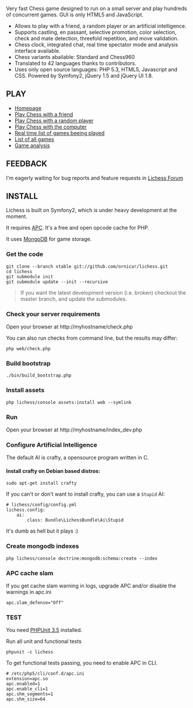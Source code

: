 Very fast Chess game designed to run on a small server and play hundreds of concurrent games.
GUI is only HTML5 and JavaScript.

- Allows to play with a friend, a random player or an artificial intelligence.
- Supports castling, en passant, selective promotion, color selection, check and mate detection, threefold repetition, and move validation.
- Chess clock, integrated chat, real time spectator mode and analysis interface available.
- Chess variants abailable: Standard and Chess960
- Translated to 42 languages thanks to contributors.
- Uses only open source languages: PHP 5.3, HTML5, Javascript and CSS. Powered by Symfony2, jQuery 1.5 and jQuery UI 1.8.
  
PLAY
----

- [Homepage](http://lichess.org)
- [Play Chess with a friend](http://lichess.org/friend)
- [Play Chess with a random player](http://lichess.org/anybody)
- [Play Chess with the computer](http://lichess.org/ai)
- [Real time list of games beeing played](http://lichess.org/games)
- [List of all games](http://lichess.org/games/all)
- [Game analysis](http://lichess.org/analyse/0Zcvl5)

FEEDBACK
--------

I'm eagerly waiting for bug reports and feature requests in [Lichess Forum](http://lichess.org/forum/lichess-feedback)

INSTALL
-------

Lichess is built on Symfony2, which is under heavy development at the moment.

It requires [APC](http://www.php.net/manual/en/book.apc.php). It's a free and open opcode cache for PHP.

It uses [MongoDB](http://mongodb.org) for game storage.

### Get the code

    git clone --branch stable git://github.com/ornicar/lichess.git
    cd lichess
    git submodule init
    git submodule update --init --recursive

> If you want the latest development version (i.e. broken) checkout the master branch, and update the submodules.

### Check your server requirements

Open your browser at http://myhostname/check.php

You can also run checks from command line, but the results may differ:

    php web/check.php

### Build bootstrap

    ./bin/build_bootstrap.php

### Install assets

    php lichess/console assets:install web --symlink

### Run

Open your browser at http://myhostname/index_dev.php

### Configure Artificial Intelligence

The default AI is crafty, a opensource program written in C.

#### Install crafty on Debian based distros:

    sudo apt-get install crafty

If you can't or don't want to install crafty, you can use a `Stupid` AI:

    # lichess/config/config.yml
    lichess.config:
        ai:
            class: Bundle\LichessBundle\Ai\Stupid

It's dumb as hell but it plays :)

### Create mongodb indexes

    php lichess/console doctrine:mongodb:schema:create --index

### APC cache slam

If you get cache slam warning in logs, upgrade APC and/or disable the warnings in apc.ini

    apc.slam_defense="Off"

### TEST

You need [PHPUnit 3.5](http://github.com/sebastianbergmann/phpunit) installed.

Run all unit and functional tests

    phpunit -c lichess

To get functional tests passing, you need to enable APC in CLI.

    # /etc/php5/cli/conf.d/apc.ini
    extension=apc.so
    apc.enabled=1  
    apc.enable_cli=1
    apc.shm_segments=1  
    apc.shm_size=64
